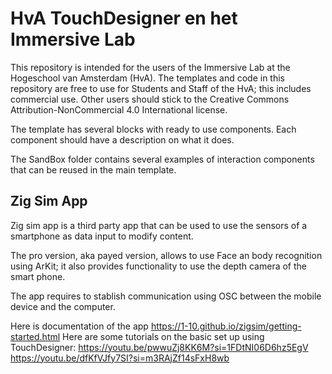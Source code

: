 # HvA TouchDesigner en het Immersive Lab
This repository is intended for the users of the Immersive Lab at the Hogeschool van Amsterdam (HvA). 
The templates and code in this repository are free to use for Students and Staff of the HvA; this includes commercial use. Other users should stick to the Creative Commons Attribution-NonCommercial 4.0 International license.

The template has several blocks with ready to use components. Each component should have a description on what it does.

The SandBox folder contains several examples of interaction  components that can be reused in the main template.


## Zig Sim App

Zig sim app is a third party app  that can be used to use the sensors of a smartphone as data input to modify content.

The pro version, aka payed version, allows to use Face an body recognition using ArKit; it also provides functionality to use the depth camera of the smart phone.

The app requires to stablish communication using OSC between the mobile device and the computer.

Here is documentation of the app https://1-10.github.io/zigsim/getting-started.html
Here are some tutorials on the basic set up using TouchDesigner: 
https://youtu.be/pwwuZj8KK6M?si=1FDtNI06D6hz5EgV
https://youtu.be/dfKfVJfy7SI?si=m3RAjZf14sFxH8wb
